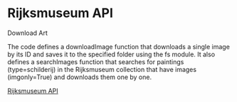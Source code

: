 # Rijksmuseum API
Download Art

The code defines a downloadImage function that downloads a single image by its ID and saves it to the specified folder using the fs module. It also defines a searchImages function that searches for paintings (type=schilderij) in the Rijksmuseum collection that have images (imgonly=True) and downloads them one by one.

[Rijksmuseum API](https://data.rijksmuseum.nl/object-metadata/api/)